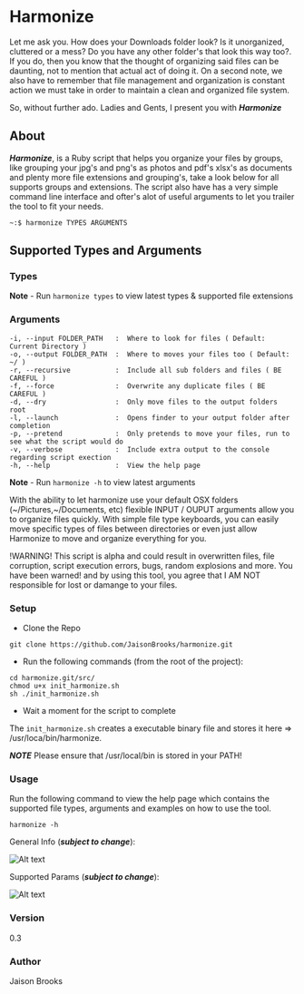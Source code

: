# Harmonize
Let me ask you. How does your Downloads folder look? Is it unorganized, cluttered or a mess? Do you have any other folder's that look this way too?. If you do, then you know that the thought of organizing said files can be daunting, not to mention that actual act of doing it. On a second note, we also have to remember that file management and organization is constant action we must take in order to maintain a clean and organized file system.

So, without further ado. Ladies and Gents, I present you with ***Harmonize***

## About
***Harmonize***, is a Ruby script that helps you organize your files by groups, like grouping your jpg's and png's as photos and pdf's xlsx's as documents and plenty more file extensions and grouping's, take a look below for all supports groups and extensions. The script also have has a very simple command line interface and ofter's alot of useful arguments to let you trailer the tool to fit your needs.

```~:$ harmonize TYPES ARGUMENTS``` 

## Supported Types and Arguments

### Types


****Note**** - Run ```harmonize types``` to view latest types & supported file extensions
### Arguments
```
-i, --input FOLDER_PATH   :  Where to look for files ( Default: Current Directory )
-o, --output FOLDER_PATH  :  Where to moves your files too ( Default: ~/ )
-r, --recursive           :  Include all sub folders and files ( BE CAREFUL )
-f, --force               :  Overwrite any duplicate files ( BE CAREFUL )
-d, --dry                 :  Only move files to the output folders root
-l, --launch              :  Opens finder to your output folder after completion
-p, --pretend             :  Only pretends to move your files, run to see what the script would do
-v, --verbose             :  Include extra output to the console regarding script exection
-h, --help                :  View the help page
```
****Note**** - Run ```harmonize -h``` to view latest arguments



With the ability to let harmonize use your default OSX folders (~/Pictures,~/Documents, etc) flexible INPUT / OUPUT arguments allow you to organize files quickly. With simple file type keyboards, you can easily move specific types of files between directories or even just allow Harmonize to move and organize everything for you.

!WARNING!
This script is alpha and could result in overwritten files, file corruption, script execution errors, bugs, random explosions and more. You have been warned! and by using this tool, you agree that I AM NOT responsible for lost or damange to your files.

### Setup
* Clone the Repo

```
git clone https://github.com/JaisonBrooks/harmonize.git
```

* Run the following commands (from the root of the project):
 
```
cd harmonize.git/src/
chmod u+x init_harmonize.sh
sh ./init_harmonize.sh
```

* Wait a moment for the script to complete

The ```init_harmonize.sh``` creates a executable binary file and stores it here => /usr/loca/bin/harmonize.

***NOTE*** Please ensure that /usr/local/bin is stored in your PATH!

### Usage
Run the following command to view the help page which contains the supported file types, arguments and examples on how to use the tool.

```
harmonize -h
```

General Info (***subject to change***):

![Alt text](/res/screenshot_help_harmonize.png?raw=true "General Info")

Supported Params (***subject to change***):

![Alt text](/res/screenshot_params_harmonize.png?raw=true "Support Params")

### Version
0.3

### Author
Jaison Brooks
